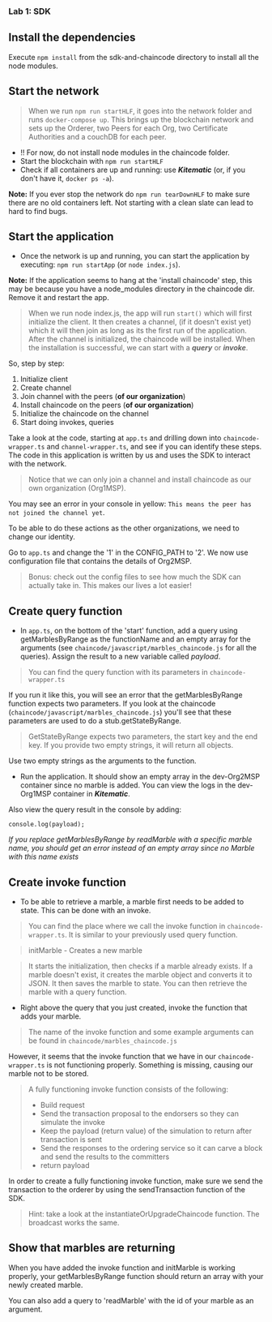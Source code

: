### Lab 1: SDK
## Install the dependencies
Execute `npm install` from the sdk-and-chaincode directory to install all the node modules.  

## Start the network
> When we run `npm run startHLF`, it goes into the
network folder and runs `docker-compose up`. This brings up the blockchain network and sets up the Orderer, two Peers for each Org, two Certificate Authorities
and a couchDB for each peer.

+ !! For now, do not install node modules in the chaincode folder.
+ Start the blockchain with `npm run startHLF`
+ Check if all containers are up and running: use ___Kitematic___ (or, if you don't have it, `docker ps -a`).

**Note:** If you ever stop the network do `npm run tearDownHLF` to make sure there are no old containers left. Not starting with a clean slate can lead to hard to find bugs.

## Start the application
+ Once the network is up and running, you can start the application by executing: `npm run startApp` (or `node index.js`).

**Note:** If the application seems to hang at the 'install chaincode' step, this may be because you have a node_modules directory in the chaincode dir. Remove it and restart the app.

> When we run node index.js, the app will run `start()` which will first initialize the client. It then creates a
channel, (if it doesn't exist yet) which it will then join as long as its the first run of the application. After the
channel is initialized, the chaincode will be installed. When the installation is successful, we can start with a ___query___ or ___invoke___.

So, step by step:  
1. Initialize client
2. Create channel
3. Join channel with the peers (**of our organization**)
4. Install chaincode on the peers (**of our organization**)
5. Initialize the chaincode on the channel
6. Start doing invokes, queries

Take a look at the code, starting at `app.ts` and drilling down into `chaincode-wrapper.ts` and `channel-wrapper.ts`, and see if you can identify these steps. The code in this application is written by us and uses the SDK to interact with the network.

> Notice that we can only join a channel and install chaincode as our own organization (Org1MSP). 

You may see an error in your console in yellow: `This means the peer has not joined the channel yet`.  

To be able to do these actions as the other organizations, we need to change our identity.

Go to `app.ts` and change the '1' in the CONFIG_PATH to '2'. We now use configuration file that contains the details of Org2MSP.  

> Bonus: check out the config files to see how much the SDK can actually take in. This makes our lives a lot easier!

## Create query function
+ In `app.ts`, on the bottom of the 'start' function, add a query using getMarblesByRange as the functionName and an empty array for the arguments (see `chaincode/javascript/marbles_chaincode.js` for all the queries). Assign the result to a new variable called _payload_.

> You can find the query function with its parameters in `chaincode-wrapper.ts`

If you run it like this, you will see an error that the getMarblesByRange function expects two parameters. If you look at the chaincode (`chaincode/javascript/marbles_chaincode.js`) you'll see that these parameters are used to do a stub.getStateByRange.

> GetStateByRange expects two parameters, the start key and the end key. If you provide two empty strings, it will return all objects.

Use two empty strings as the arguments to the function.

+ Run the application. It should show an empty array in the dev-Org2MSP container since no marble is added.
You can view the logs in the dev-Org1MSP container in ___Kitematic___.

Also view the query result in the console by adding:

    console.log(payload);

*If you replace _getMarblesByRange_ by _readMarble_ with a specific marble name, you should get an error instead of an empty array since no Marble with this name exists*

## Create invoke function
+ To be able to retrieve a marble, a marble first needs to be added to state. This can be done with an invoke.

> You can find the place where we call the invoke function in `chaincode-wrapper.ts`. It is similar to your previously used query function.

> initMarble - Creates a new marble

> It starts the initialization, then checks if a marble already exists.
If a marble doesn't exist, it creates the marble object and converts it to JSON.
It then saves the marble to state. You can then retrieve the marble with a query function.

+ Right above the query that you just created, invoke the function that adds your marble.

> The name of the invoke function and some example arguments can be found in `chaincode/marbles_chaincode.js`

However, it seems that the invoke function that we have in our `chaincode-wrapper.ts` is not functioning properly. Something is missing, causing our marble not to be stored.

> A fully functioning invoke function consists of the following:
>  + Build request
>  + Send the transaction proposal to the endorsers so they can simulate the invoke
>  + Keep the payload (return value) of the simulation to return after transaction is sent
>  + Send the responses to the ordering service so it can carve a block and send the results to the committers
>  + return payload

In order to create a fully functioning invoke function, make sure we send the transaction to the orderer by using the sendTransaction function of the SDK.

> Hint: take a look at the instantiateOrUpgradeChaincode function. The broadcast works the same.

## Show that marbles are returning

When you have added the invoke function and initMarble is working properly, your getMarblesByRange function should return an array with your newly created marble.

You can also add a query to 'readMarble' with the id of your marble as an argument.